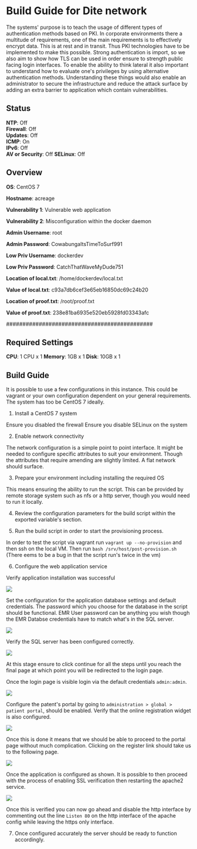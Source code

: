 # Build Guide for Dite network 

The systems' purpose is to teach the usage of different types of authentication methods based on PKI. In corporate environments there a multitude of requirements, one of the main requirements is to effectively encrypt data. This is at rest and in transit. Thus PKI technologies have to be implemented to make this possible. Strong authentication is import, so we also aim to show how TLS can be used in order ensure to strength public facing login interfaces. To enable the ability to think lateral it also important to understand how to evaluate one's privileges by using alternative authentication methods. Understanding these things would also enable an administrator to secure the infrastructure and reduce the attack surface by adding an extra barrier to application which contain vulnerabilities.

## Status

**NTP**: Off  
**Firewall**: Off  
**Updates**: Off  
**ICMP**: On  
**IPv6**: Off  
**AV or Security**: Off
**SELinux**: Off

## Overview

**OS**: CentOS 7

**Hostname**: acreage

**Vulnerability 1**: Vulnerable web application 

**Vulnerability 2**: Misconfiguration within the docker daemon 

**Admin Username**: root  

**Admin Password**: CowabungaItsTimeToSurf991  

**Low Priv Username**: dockerdev

**Low Priv Password**: CatchThatWaveMyDude751  

**Location of local.txt**: /home/dockerdev/local.txt  

**Value of local.txt**:  c93a7db6cef3e65eb16850dc69c24b20  

**Location of proof.txt**: /root/proof.txt  

**Value of proof.txt**: 238e81ba6935e520eb5928fd03343afc

#############################################

## Required Settings

**CPU**: 1 CPU  x 1
**Memory**: 1GB  x 1
**Disk**: 10GB x 1

## Build Guide

It is possible to use a few configurations in this instance. This could be vagrant or your own configuration dependent on your general requirements. The system has too be CentOS 7 ideally.

1. Install a CentOS 7 system

Ensure you disabled the firewall
Ensure you disable SELinux on the system

2. Enable network connectivity 

The network configuration is a simple point to point interface. It might be needed to configure specific attributes to suit your environment. Though the attributes that require amending are slightly limited. A flat network should surface.

3. Prepare your environment including installing the required OS

This means ensuring the ability to run the script. This can be provided by remote storage system such as nfs or a http server, though you would need to run it locally. 

4. Review the configuration parameters for the build script within the exported variable's section.

5. Run the build script in order to start the provisioning process.

In order to test the script via vagrant run `vagrant up --no-provision` and then ssh on the local VM. Then run `bash /srv/host/post-provision.sh` (There eems to be a bug in that the script run's twice in the vm)

6. Configure the web application service

Verify application installation was successful

![](images/configapp0.png)

Set the configuration for the application database settings and default credentials. The password which you choose for the database in the script should be functional. EMR User password can be anything you wish though the EMR Databse credentials have to match what's in the SQL server.

![](images/configapp1.png)

Verify the SQL server has been configured correctly.

![](images/configapp2.png)

At this stage ensure to click continue for all the steps until you reach the final page at which point you will be redirected to the login page.

Once the login page is visible login via the default credentials `admin:admin`.

![](images/configapp3.png)

Configure the patent's portal by going to `administration > global > patient portal`, should be enabled. Verify that the online registration widget is also configured. 

![](images/configapp4.png)

Once this is done it means that we should be able to proceed to the portal page without much complication. Clicking on the register link should take us to the following page.

![](images/configapp5.png)

Once the application is configured as shown. It is possible to then proceed with the process of enabling SSL verification then restarting the apache2 service.

![](images/configapp7.png)

Once this is verified you can now go ahead and disable the http interface by commenting out the line `Listen 80` on the http interface of the apache config while leaving the https only interface.

7. Once configured accurately the server should be ready to function accordingly.


